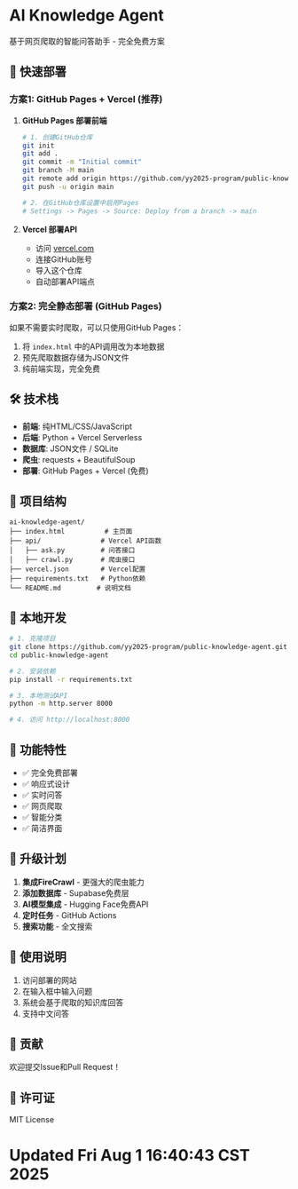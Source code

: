 # AI Knowledge Agent

基于网页爬取的智能问答助手 - 完全免费方案

## 🚀 快速部署

### 方案1: GitHub Pages + Vercel (推荐)

1. **GitHub Pages 部署前端**
   ```bash
   # 1. 创建GitHub仓库
   git init
   git add .
   git commit -m "Initial commit"
   git branch -M main
   git remote add origin https://github.com/yy2025-program/public-knowledge-agent.git
   git push -u origin main
   
   # 2. 在GitHub仓库设置中启用Pages
   # Settings -> Pages -> Source: Deploy from a branch -> main
   ```

2. **Vercel 部署API**
   - 访问 [vercel.com](https://vercel.com)
   - 连接GitHub账号
   - 导入这个仓库
   - 自动部署API端点

### 方案2: 完全静态部署 (GitHub Pages)

如果不需要实时爬取，可以只使用GitHub Pages：

1. 将 `index.html` 中的API调用改为本地数据
2. 预先爬取数据存储为JSON文件
3. 纯前端实现，完全免费

## 🛠️ 技术栈

- **前端**: 纯HTML/CSS/JavaScript
- **后端**: Python + Vercel Serverless
- **数据库**: JSON文件 / SQLite
- **爬虫**: requests + BeautifulSoup
- **部署**: GitHub Pages + Vercel (免费)

## 📁 项目结构

```
ai-knowledge-agent/
├── index.html          # 主页面
├── api/               # Vercel API函数
│   ├── ask.py         # 问答接口
│   ├── crawl.py       # 爬虫接口
├── vercel.json        # Vercel配置
├── requirements.txt   # Python依赖
└── README.md         # 说明文档
```

## 🔧 本地开发

```bash
# 1. 克隆项目
git clone https://github.com/yy2025-program/public-knowledge-agent.git
cd public-knowledge-agent

# 2. 安装依赖
pip install -r requirements.txt

# 3. 本地测试API
python -m http.server 8000

# 4. 访问 http://localhost:8000
```

## 🌟 功能特性

- ✅ 完全免费部署
- ✅ 响应式设计
- ✅ 实时问答
- ✅ 网页爬取
- ✅ 智能分类
- ✅ 简洁界面

## 🔄 升级计划

1. **集成FireCrawl** - 更强大的爬虫能力
2. **添加数据库** - Supabase免费层
3. **AI模型集成** - Hugging Face免费API
4. **定时任务** - GitHub Actions
5. **搜索功能** - 全文搜索

## 📝 使用说明

1. 访问部署的网站
2. 在输入框中输入问题
3. 系统会基于爬取的知识库回答
4. 支持中文问答

## 🤝 贡献

欢迎提交Issue和Pull Request！

## 📄 许可证

MIT License
# Updated Fri Aug  1 16:40:43 CST 2025
